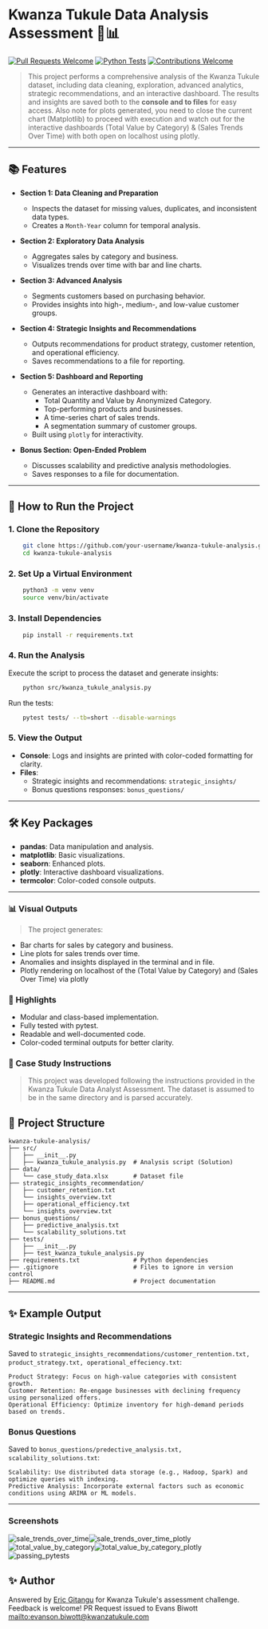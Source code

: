 # Kwanza Tukule Data Analysis Assessment 🥗📊

[![Pull Requests Welcome](https://img.shields.io/badge/PRs-welcome-brightgreen.svg?style=flat)](http://makeapullrequest.com)
[![Python Tests](https://img.shields.io/badge/pytest-passing-brightgreen)](https://github.com/your-username/kwanza-tukule-analysis/actions)
[![Contributions Welcome](https://img.shields.io/badge/contributions-welcome-brightgreen.svg?style=flat)](https://github.com/your-username/kwanza-tukule-analysis/issues)


>This project performs a comprehensive analysis of the Kwanza Tukule dataset, including data cleaning, exploration, advanced analytics, strategic recommendations, and an interactive dashboard. The results and insights are saved both to the **console and to files** for easy access. Also note for plots generated, you need to close the current chart (Matplotlib) to proceed with execution and watch out for the interactive dashboards (Total Value by Category) & (Sales Trends Over Time) with both open on localhost using plotly.

---

## 📚 Features

- **Section 1: Data Cleaning and Preparation**
  - Inspects the dataset for missing values, duplicates, and inconsistent data types.
  - Creates a `Month-Year` column for temporal analysis.

- **Section 2: Exploratory Data Analysis**
  - Aggregates sales by category and business.
  - Visualizes trends over time with bar and line charts.

- **Section 3: Advanced Analysis**
  - Segments customers based on purchasing behavior.
  - Provides insights into high-, medium-, and low-value customer groups.

- **Section 4: Strategic Insights and Recommendations**
  - Outputs recommendations for product strategy, customer retention, and operational efficiency.
  - Saves recommendations to a file for reporting.

- **Section 5: Dashboard and Reporting**
  - Generates an interactive dashboard with:
    - Total Quantity and Value by Anonymized Category.
    - Top-performing products and businesses.
    - A time-series chart of sales trends.
    - A segmentation summary of customer groups.
  - Built using `plotly` for interactivity.

- **Bonus Section: Open-Ended Problem**
  - Discusses scalability and predictive analysis methodologies.
  - Saves responses to a file for documentation.

---

## 🚀 How to Run the Project

### 1. Clone the Repository
```bash
    git clone https://github.com/your-username/kwanza-tukule-analysis.git
    cd kwanza-tukule-analysis
```

### 2. Set Up a Virtual Environment
```bash
    python3 -m venv venv
    source venv/bin/activate
```

### 3. Install Dependencies
```bash
    pip install -r requirements.txt
```

### 4. Run the Analysis
Execute the script to process the dataset and generate insights:
```bash
    python src/kwanza_tukule_analysis.py
```
Run the tests:
```bash
    pytest tests/ --tb=short --disable-warnings
```

### 5. View the Output
- **Console**: Logs and insights are printed with color-coded formatting for clarity.
- **Files**:
  - Strategic insights and recommendations: `strategic_insights/`
  - Bonus questions responses: `bonus_questions/`

---

## 🛠 Key Packages

- **pandas**: Data manipulation and analysis.
- **matplotlib**: Basic visualizations.
- **seaborn**: Enhanced plots.
- **plotly**: Interactive dashboard visualizations.
- **termcolor**: Color-coded console outputs.

---

### 📊 Visual Outputs

>The project generates:

- Bar charts for sales by category and business.
- Line plots for sales trends over time.
- Anomalies and insights displayed in the terminal and in file.
- Plotly rendering on localhost of the (Total Value by Category) and (Sales Over Time) via plotly

### 🌟 Highlights

- Modular and class-based implementation.
- Fully tested with pytest.
- Readable and well-documented code.
- Color-coded terminal outputs for better clarity.

### 📄 Case Study Instructions
>This project was developed following the instructions provided in the Kwanza Tukule Data Analyst Assessment. The dataset is assumed to be in the same directory and is parsed accurately.

## 📂 Project Structure

```
kwanza-tukule-analysis/
├── src/
│   ├── __init__.py
│   ├── kwanza_tukule_analysis.py  # Analysis script (Solution)
├── data/
│   └── case_study_data.xlsx       # Dataset file
├── strategic_insights_recommendation/
│   ├── customer_retention.txt
│   └── insights_overview.txt
│   ├── operational_efficiency.txt
│   └── insights_overview.txt
├── bonus_questions/
│   ├── predictive_analysis.txt
│   └── scalability_solutions.txt
├── tests/
│   ├── __init__.py
│   ├── test_kwanza_tukule_analysis.py 
├── requirements.txt               # Python dependencies
├── .gitignore                     # Files to ignore in version control
├── README.md                      # Project documentation
```

---

## ✨ Example Output

### Strategic Insights and Recommendations

Saved to `strategic_insights_recommendations/customer_rentention.txt, product_strategy.txt, operational_effeciency.txt`:
```
Product Strategy: Focus on high-value categories with consistent growth.
Customer Retention: Re-engage businesses with declining frequency using personalized offers.
Operational Efficiency: Optimize inventory for high-demand periods based on trends.
```

### Bonus Questions

Saved to `bonus_questions/predective_analysis.txt, scalability_solutions.txt`:
```
Scalability: Use distributed data storage (e.g., Hadoop, Spark) and optimize queries with indexing.
Predictive Analysis: Incorporate external factors such as economic conditions using ARIMA or ML models.
```

---

### Screenshots

![sale_trends_over_time](/screenshots/sales_trends_over_time.png)![sale_trends_over_time_plotly](/screenshots/sales_trends_over_time_plotly.png)
![total_value_by_category](/screenshots/total_value_by_category.png)![total_value_by_category_plotly](/screenshots/total_value_by_category_plotly.png)
![passing_pytests](/screenshots/tests_passing.png)  


## ✨ Author

Answered by [Eric Gitangu](https://developer.ericgitangu.com) for Kwanza Tukule's assessment challenge. Feedback is welcome! PR Request issued to Evans Biwott <mailto:evanson.biwott@kwanzatukule.com>
